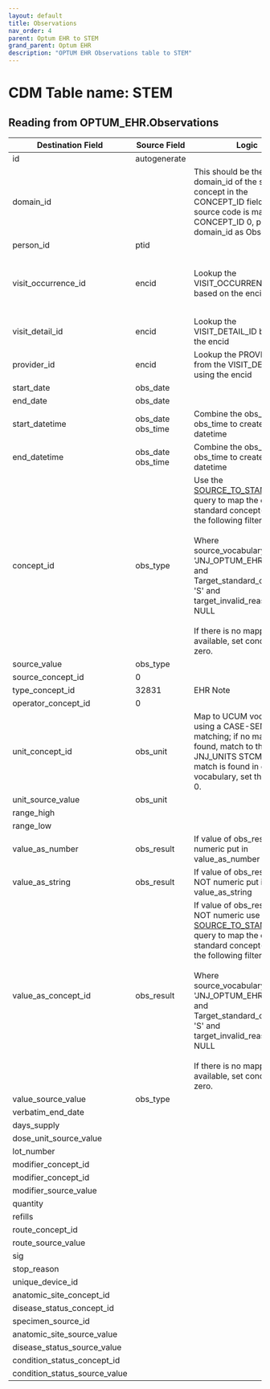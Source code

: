 ```yaml
---
layout: default
title: Observations
nav_order: 4
parent: Optum EHR to STEM
grand_parent: Optum EHR
description: "OPTUM EHR Observations table to STEM"
---
```


# CDM Table name: STEM

## Reading from OPTUM_EHR.Observations

|     Destination Field    |     Source Field    |     Logic    |     Comment    |
|-|-|-|-|
| id | autogenerate  | | |
| domain_id |   | This should be the domain_id of the standard concept in the CONCEPT_ID field. If a source code is mapped to CONCEPT_ID 0, put the domain_id as Observation.| |
| person_id | ptid | | |
| visit_occurrence_id | encid | Lookup the VISIT_OCCURRENCE_ID based on the encid |If encid is blank then use obs_date to determine which VISIT_OCCURRENCE_ID the record should be associated to|
| visit_detail_id| encid | Lookup the VISIT_DETAIL_ID based on the encid|If encid is blank then leave VISIT_DETAIL_ID blank|
| provider_id |  encid | Lookup the PROVIDER_ID from the VISIT_DETAIL table using the encid|If encid is blank then leave PROVIDER_ID blank|
| start_date | obs_date  | | |
| end_date | obs_date | | | 
| start_datetime | obs_date obs_time | Combine the obs_date and obs_time to create a datetime| |
| end_datetime | obs_date obs_time | Combine the obs_date and obs_time to create a datetime| |
| concept_id | obs_type |Use the [SOURCE_TO_STANDARD](https://github.com/OHDSI/ETL-LambdaBuilder/blob/master/docs/Standard%20Queries/SOURCE_TO_STANDARD.sql) query to map the code to standard concept(s) with the following filters: <br> <br>  Where source_vocabulary_id = 'JNJ_OPTUM_EHR_OBTYPE'  and Target_standard_concept = 'S'  and target_invalid_reason is NULL<br><br>If there is no mapping available, set concept_id to zero.| |
|source_value|obs_type|||
| source_concept_id |0 || |
| type_concept_id | 32831  | EHR Note| | 
| operator_concept_id |0 | | |
| unit_concept_id | obs_unit  | Map to UCUM vocabulary using a CASE-SENSITIVE matching; if no match if found, match to the JNJ_UNITS STCM. If no match is found in either vocabulary, set this field to 0.| |
| unit_source_value | obs_unit | | |
| range_high | |  | | 
| range_low |  | | |
| value_as_number | obs_result | If value of obs_result is numeric put in value_as_number| |
| value_as_string | obs_result | If value of obs_result is NOT numeric put in value_as_string | |
| value_as_concept_id | obs_result |If value of obs_result is NOT numeric use the [SOURCE_TO_STANDARD](https://github.com/OHDSI/ETL-LambdaBuilder/blob/master/docs/Standard%20Queries/SOURCE_TO_STANDARD.sql) query to map the code to standard concept(s) with the following filters: <br> <br>  Where source_vocabulary_id = 'JNJ_OPTUM_EHR_LABRES'  and Target_standard_concept = 'S'  and target_invalid_reason is NULL<br><br>If there is no mapping available, set concept_id to zero. | |
| value_source_value | obs_type | | |
| verbatim_end_date |   | | |
| days_supply |  | | |
| dose_unit_source_value |  | | |
| lot_number |  | | |
| modifier_concept_id |   | | |
| modifier_concept_id |  | | |
| modifier_source_value |  | | |
| quantity |  | | |
| refills |  | | |
| route_concept_id |  | | |
| route_source_value |  | | |
| sig |   | | |
| stop_reason |  | | |
| unique_device_id |  | | |
| anatomic_site_concept_id |  | | |
| disease_status_concept_id |   | | |
| specimen_source_id | | | |
| anatomic_site_source_value |  | | |
| disease_status_source_value |  | | |
| condition_status_concept_id | | | |
| condition_status_source_value | | | |
